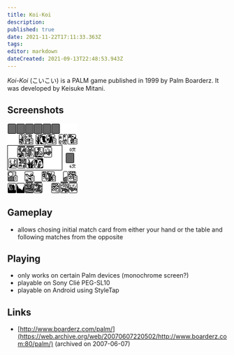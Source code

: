 ```yaml
---
title: Koi-Koi
description: 
published: true
date: 2021-11-22T17:11:33.363Z
tags: 
editor: markdown
dateCreated: 2021-09-13T22:48:53.943Z
---
```


_Koi-Koi_ (<span lang='ja'>こいこい</span>) is a PALM game published in 1999 by Palm Boarderz.
It was developed by Keisuke Mitani.

## Screenshots
![koikoi.gif](/koikoi.gif)

## Gameplay
- allows chosing initial match card from either your hand or the table and following matches from the opposite

## Playing
- only works on certain Palm devices (monochrome screen?)
- playable on Sony Clié PEG-SL10
- playable on Android using StyleTap

## Links
- [http://www.boarderz.com/palm/](https://web.archive.org/web/20070607220502/http://www.boarderz.com:80/palm/) (archived on 2007-06-07)
